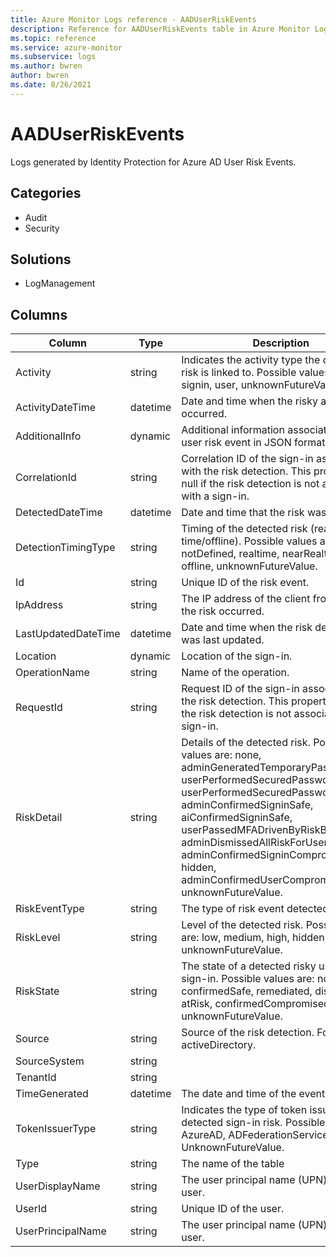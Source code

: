 ```yaml
---
title: Azure Monitor Logs reference - AADUserRiskEvents
description: Reference for AADUserRiskEvents table in Azure Monitor Logs.
ms.topic: reference
ms.service: azure-monitor
ms.subservice: logs
ms.author: bwren
author: bwren
ms.date: 8/26/2021
---
```


# AADUserRiskEvents

 Logs generated by Identity Protection for Azure AD User Risk Events.

## Categories

- Audit
- Security
## Solutions

- LogManagement




## Columns

|Column|Type|Description|
|---|---|---|
|Activity|string|Indicates the activity type the detected risk is linked to. Possible values are: signin, user, unknownFutureValue.|
|ActivityDateTime|datetime|Date and time when the risky activity occurred.|
|AdditionalInfo|dynamic|Additional information associated with the user risk event in JSON format.|
|CorrelationId|string|Correlation ID of the sign-in associated with the risk detection. This property is null if the risk detection is not associated with a sign-in.|
|DetectedDateTime|datetime|Date and time that the risk was detected.|
|DetectionTimingType|string|Timing of the detected risk (real-time/offline). Possible values are: notDefined, realtime, nearRealtime, offline, unknownFutureValue.|
|Id|string|Unique ID of the risk event.|
|IpAddress|string|The IP address of the client from where the risk occurred.|
|LastUpdatedDateTime|datetime|Date and time when the risk detection was last updated.|
|Location|dynamic|Location of the sign-in.|
|OperationName|string|Name of the operation.|
|RequestId|string|Request ID of the sign-in associated with the risk detection. This property is null if the risk detection is not associated with a sign-in.|
|RiskDetail|string|Details of the detected risk. Possible values are: none, adminGeneratedTemporaryPassword, userPerformedSecuredPasswordChange, userPerformedSecuredPasswordReset, adminConfirmedSigninSafe, aiConfirmedSigninSafe, userPassedMFADrivenByRiskBasedPolicy, adminDismissedAllRiskForUser, adminConfirmedSigninCompromised, hidden, adminConfirmedUserCompromised, unknownFutureValue.|
|RiskEventType|string|The type of risk event detected.|
|RiskLevel|string|Level of the detected risk. Possible values are: low, medium, high, hidden, none, unknownFutureValue.|
|RiskState|string|The state of a detected risky user or sign-in. Possible values are: none, confirmedSafe, remediated, dismissed, atRisk, confirmedCompromised, unknownFutureValue.|
|Source|string|Source of the risk detection. For example, activeDirectory.|
|SourceSystem|string||
|TenantId|string||
|TimeGenerated|datetime|The date and time of the event in UTC.|
|TokenIssuerType|string|Indicates the type of token issuer for the detected sign-in risk. Possible values are: AzureAD, ADFederationServices, UnknownFutureValue.|
|Type|string|The name of the table|
|UserDisplayName|string|The user principal name (UPN) of the user.|
|UserId|string|Unique ID of the user.|
|UserPrincipalName|string|The user principal name (UPN) of the user.|
